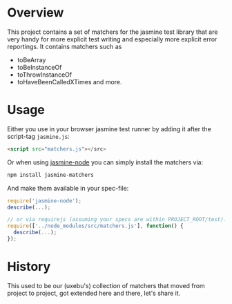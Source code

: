 # Overview

This project contains a set of matchers for the jasmine test library
that are very handy for more explicit test writing and especially
more explicit error reportings.
It contains matchers such as
- toBeArray
- toBeInstanceOf
- toThrowInstanceOf
- toHaveBeenCalledXTimes
and more.

# Usage

Either you use in your browser jasmine test runner by adding it after the script-tag `jasmine.js`:

~~~html
<script src="matchers.js"></src>
~~~

Or when using [jasmine-node](https://github.com/mhevery/jasmine-node) you can simply install the matchers via:

~~~bash
npm install jasmine-matchers
~~~

And make them available in your spec-file:

~~~js
require('jasmine-node');
describe(...);

// or via requirejs (assuming your specs are within PROJECT_ROOT/test):
require(['../node_modules/src/matchers.js'], function() {
  describe(...);
});
~~~

# History

This used to be our (uxebu's) collection of matchers that moved from project
to project, got extended here and there, let's share it.

